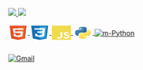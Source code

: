<div align="left"> <!-- trocar para "center" quando as curiosidades estiverem ativadas -->
  <a href="https://github.com/Lipe7k">
  <img height="190em" src="https://github-readme-stats.vercel.app/api?username=lipe7k&show_icons=true&theme=dracula&include_all_commits=true&count_private=true"/>
  <img height="190em" src="https://github-readme-stats.vercel.app/api/top-langs/?username=Lipe7k&layout=compact&langs_count=7&theme=dracula"/>
</div>
  <div style="display: inline_block"><br>
  <img align="center" alt="m-HTML" height="30" width="40" src="https://raw.githubusercontent.com/devicons/devicon/master/icons/html5/html5-original.svg">
  <img align="center" alt="m-CSS" height="30" width="40" src="https://raw.githubusercontent.com/devicons/devicon/master/icons/css3/css3-original.svg">
  <img align="center" alt="m-Js" height="30" width="40" src="https://raw.githubusercontent.com/devicons/devicon/master/icons/javascript/javascript-plain.svg">
  <img align="center" alt="m-Python" height="30" width="40" src="https://raw.githubusercontent.com/devicons/devicon/master/icons/python/python-original.svg">
  <img align="center" alt="m-Python" height="30" width="40" src="https://cdn.jsdelivr.net/gh/devicons/devicon@latest/icons/tailwindcss/tailwindcss-original.svg">
    
</div>
  
  ##
  
  <div>
  <a href="mailto:lipefalcirolli@gmail.com">
    <img src="https://img.shields.io/badge/Gmail-D14836?style=for-the-badge&logo=gmail&logoColor=white" alt="Gmail">
  </a>
  </div>

##
